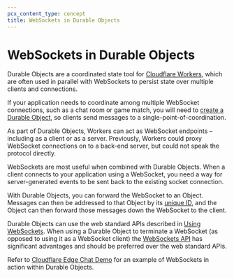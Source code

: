 ```yaml
---
pcx_content_type: concept
title: WebSockets in Durable Objects
---
```



# WebSockets in Durable Objects

Durable Objects are a coordinated state tool for [Cloudflare Workers](/workers/), which are often used in parallel with WebSockets to persist state over multiple clients and connections. 

If your application needs to coordinate among multiple WebSocket connections, such as a chat room or game match, you will need to [create a Durable Object](/durable-objects/learning/create-durable-object-stubs/), so clients send messages to a single-point-of-coordination. 

As part of Durable Objects, Workers can act as WebSocket endpoints – including as a client or as a server. Previously, Workers could proxy WebSocket connections on to a back-end server, but could not speak the protocol directly.

WebSockets are most useful when combined with Durable Objects. When a client connects to your application using a WebSocket, you need a way for server-generated events to be sent back to the existing socket connection. 

With Durable Objects, you can forward the WebSocket to an Object. Messages can then be addressed to that Object by its [unique ID](/durable-objects/learning/access-durable-object-from-a-worker/#1-create-durable-object-ids), and the Object can then forward those messages down the WebSocket to the client.

Durable Objects can use the web standard APIs described in [Using WebSockets](/workers/learning/using-websockets/). When using a Durable Object to terminate a WebSocket (as opposed to using it as a WebSocket client) the [WebSockets API](/durable-objects/api/websockets-api/) has significant advantages and should be preferred over the web standard APIs. 

Refer to [Cloudflare Edge Chat Demo](https://github.com/cloudflare/workers-chat-demo) for an example of WebSockets in action within Durable Objects.